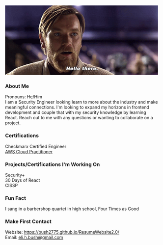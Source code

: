 ![Hello there gif](star-wars-obi-wan-kenobi.gif)

### About Me
Pronouns: He/Him </br>
I am a Security Engineer looking learn to more about the industry and make meaningful connections.
I'm looking to expand my horizons in frontend development and couple that with my security knowledge by learning React. Reach out to me with any questions or wanting to collaborate on a project.

### Certifications
Checkmarx Certified Engineer <br />
[AWS Cloud Practitioner](https://www.credly.com/badges/1e96d8cc-6629-447e-aa4b-7eb12f3e569d/public_url) <br />

### Projects/Certifications I'm Working On
Security+</br>
30 Days of React</br>
CISSP</br>

### Fun Fact
I sang in a barbershop quartet in high school, Four Times as Good

### Make First Contact

Website: https://bush2775.github.io/ResumeWebsite2.0/ </br>
Email: eli.h.bush@gmail.com


<!--
**Bush2775/Bush2775** is a ✨ _special_ ✨ repository because its `README.md` (this file) appears on your GitHub profile.

Here are some ideas to get you started:

- 🔭 I’m currently working on ...
- 🌱 I’m currently learning ...
- 👯 I’m looking to collaborate on ...
- 🤔 I’m looking for help with ...
- 💬 Ask me about ...
- 📫 How to reach me: ...
- 😄 Pronouns: ...
- ⚡ Fun fact: ...
-->
